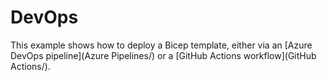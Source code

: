 # DevOps
This example shows how to deploy a Bicep template, either via an [Azure DevOps pipeline](Azure Pipelines/) or a [GitHub Actions workflow](GitHub Actions/).
